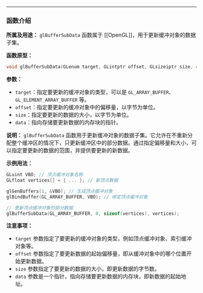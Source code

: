 
----
### 函数介绍

**所属及用途：** `glBufferSubData` 函数属于 [[OpenGL]]，用于更新缓冲对象的数据子集。

**函数原型：**
```cpp
void glBufferSubData(GLenum target, GLintptr offset, GLsizeiptr size, const void* data);
```

**参数：**
- `target`：指定要更新的缓冲对象的类型，可以是 `GL_ARRAY_BUFFER`、`GL_ELEMENT_ARRAY_BUFFER` 等。
- `offset`：指定要更新的缓冲对象中的偏移量，以字节为单位。
- `size`：指定要更新的数据的大小，以字节为单位。
- `data`：指向存储要更新数据的内存块的指针。

**说明：**
`glBufferSubData` 函数用于更新缓冲对象的数据子集。它允许在不重新分配整个缓冲区的情况下，只更新缓冲区中的部分数据。通过指定偏移量和大小，可以指定要更新的数据的范围，并提供要更新的新数据。

**示例用法：**
```cpp
GLuint VBO; // 顶点缓冲对象名称
GLfloat vertices[] = { ... }; // 新顶点数据

glGenBuffers(1, &VBO); // 生成顶点缓冲对象
glBindBuffer(GL_ARRAY_BUFFER, VBO); // 绑定顶点缓冲对象

// 更新顶点缓冲对象的部分数据
glBufferSubData(GL_ARRAY_BUFFER, 0, sizeof(vertices), vertices);
```

**注意事项：**
- `target` 参数指定了要更新的缓冲对象的类型，例如顶点缓冲对象、索引缓冲对象等。
- `offset` 参数指定了要更新数据的起始偏移量，即从缓冲对象中的哪个位置开始更新数据。
- `size` 参数指定了要更新的数据的大小，即更新数据的字节数。
- `data` 参数是一个指针，指向存储要更新数据的内存块，即新数据的起始地址。